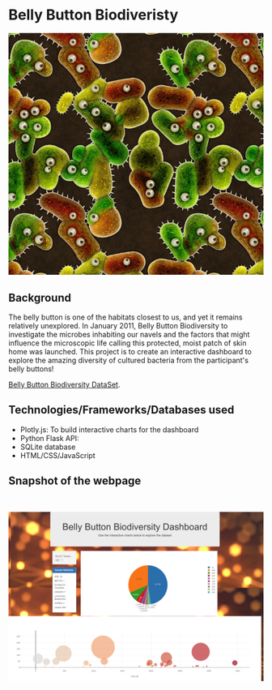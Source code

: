 # Belly Button Biodiveristy
![Bacteria by filterforge.com](Images/bacteria_by_filterforgedotcom.jpg)

## Background
The belly button is one of the habitats closest to us, and yet it remains relatively unexplored. In January 2011, Belly Button Biodiversity to investigate the microbes inhabiting our navels and the factors that might influence the microscopic life calling this protected, moist patch of skin home was launched. This project is to create an interactive dashboard to explore the amazing diversity of cultured bacteria from the participant's belly buttons!

 [Belly Button Biodiversity DataSet](http://robdunnlab.com/projects/belly-button-biodiversity/).

## Technologies/Frameworks/Databases used
* Plotly.js: To build interactive charts for the dashboard
* Python Flask API:
* SQLite database
* HTML/CSS/JavaScript

## Snapshot of the webpage
<br>

![Webpage](Belly_Button_Biodiversity/static/webpage.png)
